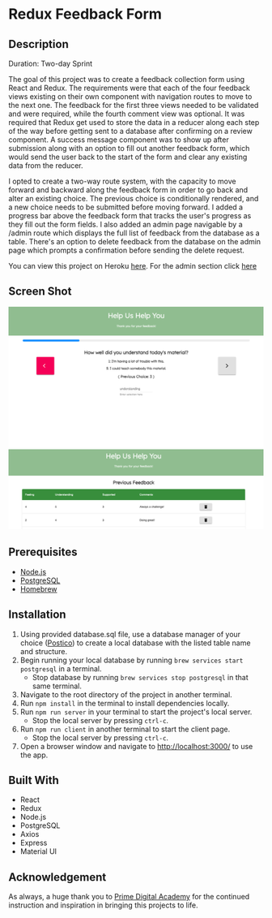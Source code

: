 # Redux Feedback Form

## Description

Duration: Two-day Sprint

The goal of this project was to create a feedback collection form using React and Redux. The requirements were that 
each of the four feedback views existing on their own component with navigation routes to move to the next one. The feedback
for the first three views needed to be validated and were required, while the fourth comment view was optional. It was required
that Redux get used to store the data in a reducer along each step of the way before getting sent to a database after confirming on
a review component. A success message component was to show up after submission along with an option to fill out another feedback form,
which would send the user back to the start of the form and clear any existing data from the reducer.

I opted to create a two-way route system, with the capacity to move forward and backward along the feedback form in order to go back and
alter an existing choice. The previous choice is conditionally rendered, and a new choice needs to be submitted before moving forward. I
added a progress bar above the feedback form that tracks the user's progress as they fill out the form fields. I also added an admin page
navigable by a /admin route which displays the full list of feedback from the database as a table. There's an option to delete feedback from
the database on the admin page which prompts a confirmation before sending the delete request.

You can view this project on Heroku [here](https://frozen-meadow-03062.herokuapp.com/#/).
For the admin section click [here](https://frozen-meadow-03062.herokuapp.com/#/admin)

## Screen Shot

![app screenshot](/wireframes/screenshots/feedback-form-screenshot.png)
![app screenshot](/wireframes/screenshots/feedback-form-screenshot2.png)

## Prerequisites

- [Node.js](https://nodejs.org/en/)
- [PostgreSQL](https://www.postgresql.org/)
- [Homebrew](https://brew.sh/)

## Installation

1. Using provided database.sql file, use a database manager of your choice ([Postico](https://eggerapps.at/postico/)) to create a local
database with the listed table name and structure.
2. Begin running your local database by running `brew services start postgresql` in a terminal.
    - Stop database by running `brew services stop postgresql` in that same terminal.
3. Navigate to the root directory of the project in another terminal.
4. Run `npm install` in the terminal to install dependencies locally.
5. Run `npm run server` in your terminal to start the project's local server.
    - Stop the local server by pressing `ctrl-c`.
6. Run `npm run client` in another terminal to start the client page.
    - Stop the local server by pressing `ctrl-c`.    
7. Open a browser window and navigate to [http://localhost:3000/](http://localhost:3000/) to use the app.

## Built With

- React
- Redux
- Node.js
- PostgreSQL
- Axios
- Express
- Material UI

## Acknowledgement

As always, a huge thank you to [Prime Digital Academy](https://www.primeacademy.io/) for the continued instruction
and inspiration in bringing this projects to life.


